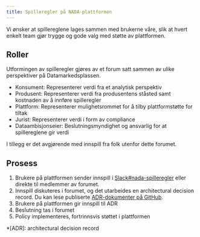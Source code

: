 ```yaml
---
title: Spilleregler på NADA-plattformen
---
```


Vi ønsker at spillereglene lages sammen med brukerne våre, slik at hvert enkelt team gjør trygge og gode valg med støtte av plattformen.

## Roller
Utformingen av spilleregler gjøres av et forum satt sammen av ulike perspektiver på Datamarkedsplassen.

- Konsument: Representerer verdi fra et analytisk perspektiv
- Produsent: Representerer verdi fra produsentens ståsted samt kostnaden av å innføre spilleregler
- Plattform: Representerer mulighetsrommet for å tilby plattformstøtte for tiltak
- Jurist: Representerer verdi i form av compliance
- Dataambisjonseier: Beslutningsmyndighet og ansvarlig for at spillereglene gir verdi

I tillegg er det avgjørende med innspill fra folk utenfor dette forumet.

## Prosess
1. Brukere på plattformen sender innspill i [Slack#nada-spilleregler](https://nav-it.slack.com/archives/C03C4T14SNS) eller direkte til medlemmer av forumet.
2. Innspill diskuteres i forumet, og det utarbeides en architectural decision record. Du kan lese publiserte [ADR-dokumenter på GitHub](https://github.com/navikt/nada-internal/tree/main/adr).
3. Brukere på plattformen gir innspill til ADR
4. Beslutning tas i forumet
5. Policy implementeres, fortrinnsvis støttet i plattformen


*[ADR]: architectural decision record
